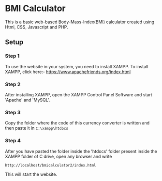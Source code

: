 # BMI Calculator

This is a basic web-based Body-Mass-Index(BMI) calculator created using Html, CSS, Javascript and PHP. 

## Setup
### Step 1
To use the website in your system, you need to install XAMPP. To install XAMPP, click here:- https://www.apachefriends.org/index.html
### Step 2
After installing XAMPP, open the XAMPP Control Panel Software and start 'Apache' and 'MySQL'.
### Step 3
Copy the folder where the code of this currency converter is written and then paste it in `C:\xampp\htdocs`
### Step 4
After you have pasted the folder inside the 'htdocs' folder present inside the XAMPP folder of C drive, open any browser and write 
```
http://localhost/bmicalculator2/index.html
```
This will start the website.



